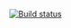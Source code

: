 [![Build status](https://ci.appveyor.com/api/projects/status/kxjdi132c3lb7rgp?svg=true)](https://ci.appveyor.com/project/ErmEvgeniy/ordering-a-card)
